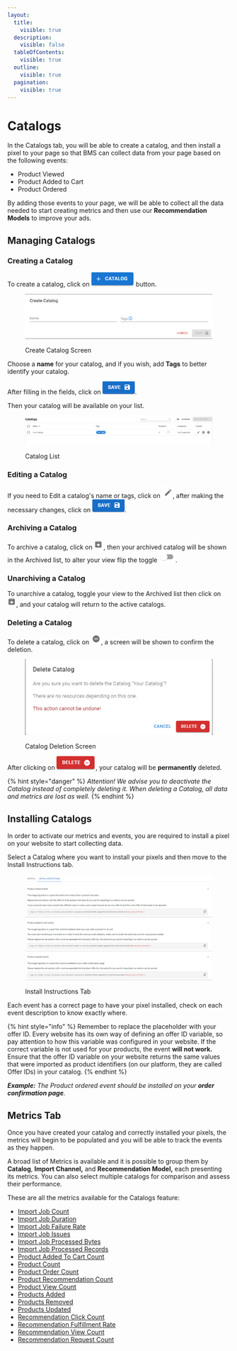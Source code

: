 ```yaml
---
layout:
  title:
    visible: true
  description:
    visible: false
  tableOfContents:
    visible: true
  outline:
    visible: true
  pagination:
    visible: true
---
```


# Catalogs

In the Catalogs tab, you will be able to create a catalog, and then install a pixel to your page so that BMS can collect data from your page based on the following events:

* Product Viewed
* Product Added to Cart
* Product Ordered

By adding those events to your page, we will be able to collect all the data needed to start creating metrics and then use our **Recommendation Models** to improve your ads.

## Managing Catalogs

### Creating a Catalog

To create a catalog, click on <img src="../../.gitbook/assets/image (16) (6) (1).png" alt="Create Catalog" data-size="line"> button.

<figure><img src="../../.gitbook/assets/image (17) (6) (1).png" alt="" width="539"><figcaption><p>Create Catalog Screen</p></figcaption></figure>

Choose a **name** for your catalog, and if you wish, add **Tags** to better identify your catalog.

After filling in the fields, click on <img src="../../.gitbook/assets/image (18) (6) (1).png" alt="Save" data-size="line">.

Then your catalog will be available on your list.

<figure><img src="../../.gitbook/assets/image (19) (6) (1).png" alt=""><figcaption><p>Catalog List</p></figcaption></figure>

### Editing a Catalog

If you need to Edit a catalog's name or tags, click on <img src="../../.gitbook/assets/image (20) (4) (1) (1).png" alt="Edit" data-size="line">, after making the necessary changes, click on <img src="../../.gitbook/assets/image (21) (2) (1) (1).png" alt="Save" data-size="line">.

### Archiving a Catalog

To archive a catalog, click on <img src="../../.gitbook/assets/image (22) (2) (1) (1).png" alt="Archive" data-size="line">, then your archived catalog will be shown in the Archived list, to alter your view flip the toggle <img src="../../.gitbook/assets/image (23) (2) (1) (1).png" alt="Toggle" data-size="line">.

### Unarchiving a Catalog

To unarchive a catalog, toggle your view to the Archived list then click on <img src="../../.gitbook/assets/image (24) (2) (1) (1).png" alt="Unarchive" data-size="line">, and your catalog will return to the active catalogs.

### Deleting a Catalog

To delete a catalog, click on <img src="../../.gitbook/assets/image (25) (2) (1).png" alt="Delete" data-size="line">, a screen will be shown to confirm the deletion.

<figure><img src="../../.gitbook/assets/image (26) (2) (1).png" alt=""><figcaption><p>Catalog Deletion Screen</p></figcaption></figure>

After clicking on <img src="../../.gitbook/assets/image (27) (2) (1).png" alt="Delete" data-size="line">, your catalog will be **permanently** deleted.

{% hint style="danger" %}
_Attention! We advise you to deactivate the Catalog instead of completely deleting it. When deleting a Catalog, all data and metrics are lost as well._
{% endhint %}

## Installing Catalogs&#x20;

In order to activate our metrics and events, you are required to install a pixel on your website to start collecting data.

Select a Catalog where you want to install your pixels and then move to the Install Instructions tab.

<figure><img src="../../.gitbook/assets/image (105).png" alt=""><figcaption><p>Install Instructions Tab</p></figcaption></figure>

Each event has a correct page to have your pixel installed, check on each event description to know exactly where.

{% hint style="info" %}
Remember to replace the placeholder with your offer ID. Every website has its own way of defining an offer ID variable, so pay attention to how this variable was configured in your website. If the correct variable is not used for your products, the event **will not work.** Ensure that the offer ID variable on your website returns the same values that were imported as product identifiers (on our platform, they are called Offer IDs) in your catalog.
{% endhint %}

_**Example:** The Product ordered event should be installed on your **order confirmation page**._

## Metrics Tab <a href="#metrics" id="metrics"></a>

Once you have created your catalog and correctly installed your pixels, the metrics will begin to be populated and you will be able to track the events as they happen.

A broad list of Metrics is available and it is possible to group them by **Catalog**, **Import Channel,** and **Recommendation Model,** each presenting its metrics. You can also select multiple catalogs for comparison and assess their performance.

These are all the metrics available for the Catalogs feature:

* [Import Job Count](cs2-metrics.md#import-job-count)
* [Import Job Duration](cs2-metrics.md#import-job-duration)
* [Import Job Failure Rate](cs2-metrics.md#import-job-failure-rate)
* [Import Job Issues](cs2-metrics.md#import-job-issues)
* [Import Job Processed Bytes](cs2-metrics.md#import-job-processed-bytes)
* [Import Job Processed Records](cs2-metrics.md#import-job-processed-records)
* [Product Added To Cart Count](cs2-metrics.md#product-added-to-cart-count)
* [Product Count](cs2-metrics.md#product-count)
* [Product Order Count](cs2-metrics.md#product-order-count)
* [Product Recommendation Count](cs2-metrics.md#product-recommendation-count)
* [Product View Count](cs2-metrics.md#product-view-count)
* [Products Added](cs2-metrics.md#products-added)
* [Products Removed](cs2-metrics.md#products-removed)
* [Products Updated](cs2-metrics.md#products-updated)
* [Recommendation Click Count](cs2-metrics.md#recommendation-click-count)
* [Recommendation Fulfillment Rate](cs2-metrics.md#recommendation-fulfillment-rate)
* [Recommendation View Count](cs2-metrics.md#recommendation-view-count)
* [Recommendation Request Count](cs2-metrics.md#recommendation-request-count)
